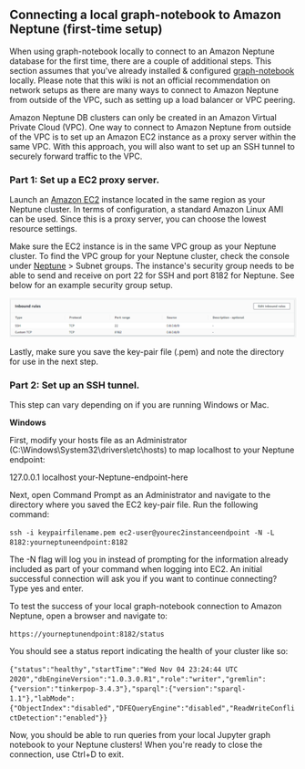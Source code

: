 ## Connecting a local graph-notebook to Amazon Neptune (first-time setup)
When using graph-notebook locally to connect to an Amazon Neptune database for the first time, there are a couple of additional steps. This section assumes that you've already installed & configured [graph-notebook](#installation) locally.  Please note that this wiki is not an official recommendation on network setups as there are many ways to connect to Amazon Neptune from outside of the VPC, such as setting up a load balancer or VPC peering.

Amazon Neptune DB clusters can only be created in an Amazon Virtual Private Cloud (VPC).  One way to connect to Amazon Neptune from outside of the VPC is to set up an Amazon EC2 instance as a proxy server within the same VPC. With this approach, you will also want to set up an SSH tunnel to securely forward traffic to the VPC. 

### Part 1: Set up a EC2 proxy server.
Launch an [Amazon EC2](https://aws.amazon.com/ec2/) instance located in the same region as your Neptune cluster. In terms of configuration, a standard Amazon Linux AMI can be used.  Since this is a proxy server, you can choose the lowest resource settings.  

Make sure the EC2 instance is in the same VPC group as your Neptune cluster. To find the VPC group for your Neptune cluster, check the console under [Neptune](https://console.aws.amazon.com/neptune/home) > Subnet groups. The instance's security group needs to be able to send and receive on port 22 for SSH and port 8182 for Neptune.  See below for an example security group setup.  

![Sample EC2 Inbound Rules](/././images/sample-ec2rules.png)

Lastly, make sure you save the key-pair file (.pem) and note the directory for use in the next step.

### Part 2: Set up an SSH tunnel.
This step can vary depending on if you are running Windows or Mac.

<b>Windows</b>

First, modify your hosts file as an Administrator (C:\Windows\System32\drivers\etc\hosts) to map localhost to your Neptune endpoint:

127.0.0.1   localhost   your-Neptune-endpoint-here

Next, open Command Prompt as an Administrator and navigate to the directory where you saved the EC2 key-pair file.  Run the following command:

`ssh -i keypairfilename.pem ec2-user@yourec2instanceendpoint -N -L 8182:yourneptuneendpoint:8182`

The -N flag will log you in instead of prompting for the information already included as part of your command when logging into EC2. An initial successful connection will ask you if you want to continue connecting? Type yes and enter.  

To test the success of your local graph-notebook connection to Amazon Neptune, open a browser and navigate to:

`https://yourneptunendpoint:8182/status` 

You should see a status report indicating the health of your cluster like so:

`{"status":"healthy","startTime":"Wed Nov 04 23:24:44 UTC 2020","dbEngineVersion":"1.0.3.0.R1","role":"writer","gremlin":{"version":"tinkerpop-3.4.3"},"sparql":{"version":"sparql-1.1"},"labMode":{"ObjectIndex":"disabled","DFEQueryEngine":"disabled","ReadWriteConflictDetection":"enabled"}}`

Now, you should be able to run queries from your local Jupyter graph notebook to your Neptune clusters!  When you're ready to close the connection, use Ctrl+D to exit.

